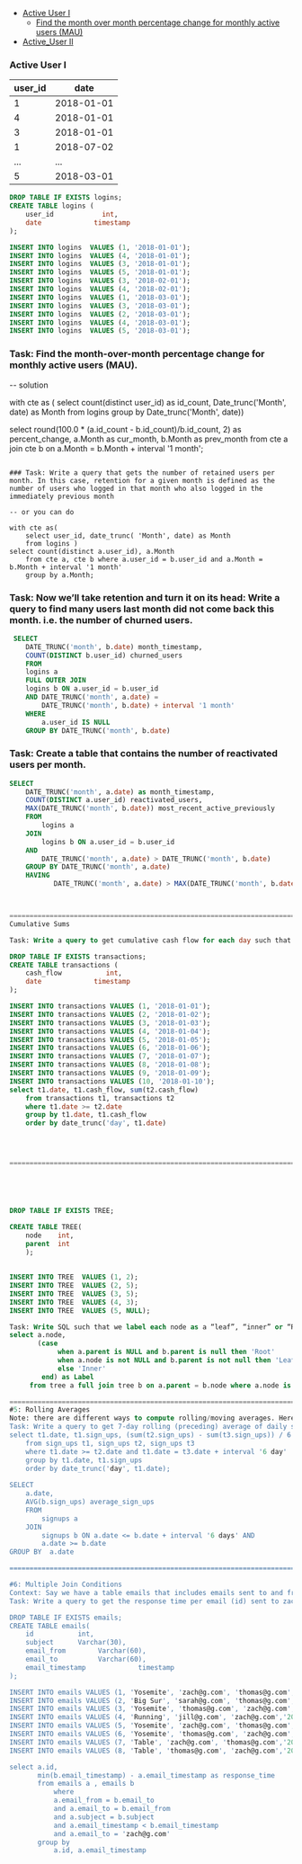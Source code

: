 <!-- MarkdownTOC -->
- [Active User I](#Active_User-i)
  - [Find the month over month percentage change for monthly active users (MAU)](Find-the-month-over-month-percentage-change-for-monthly-active-users-MAU)
- [Active_User II](#Active_User-ii)
  


<!-- /MarkdownTOC -->

### Active User I
| user_id | date |
|---------|------------|
| 1 | 2018-01-01 |
| 4 | 2018-01-01 |
| 3 | 2018-01-01 |
| 1 | 2018-07-02 |
| ... | ... |
|5 | 2018-03-01 |

``` sql
DROP TABLE IF EXISTS logins;
CREATE TABLE logins (
    user_id            int,
    date             timestamp
);

INSERT INTO logins  VALUES (1, '2018-01-01');
INSERT INTO logins  VALUES (4, '2018-01-01');
INSERT INTO logins  VALUES (3, '2018-01-01');
INSERT INTO logins  VALUES (5, '2018-01-01');
INSERT INTO logins  VALUES (3, '2018-02-01');
INSERT INTO logins  VALUES (4, '2018-02-01');
INSERT INTO logins  VALUES (1, '2018-03-01');
INSERT INTO logins  VALUES (3, '2018-03-01');
INSERT INTO logins  VALUES (2, '2018-03-01');
INSERT INTO logins  VALUES (4, '2018-03-01');
INSERT INTO logins  VALUES (5, '2018-03-01');
```


### Task: Find the month-over-month percentage change for monthly active users (MAU).
-- solution

with cte as (
    select count(distinct user_id) as id_count, Date_trunc('Month', date) as Month
    from logins group by Date_trunc('Month', date))

select round(100.0 * (a.id_count - b.id_count)/b.id_count, 2) as percent_change, a.Month as cur_month, b.Month as prev_month
from cte a join cte b on a.Month = b.Month + interval '1 month';

```

### Task: Write a query that gets the number of retained users per month. In this case, retention for a given month is defined as the number of users who logged in that month who also logged in the immediately previous month

-- or you can do

with cte as(
    select user_id, date_trunc( 'Month', date) as Month
    from logins )
select count(distinct a.user_id), a.Month 
    from cte a, cte b where a.user_id = b.user_id and a.Month = b.Month + interval '1 month'
    group by a.Month;
```

### Task: Now we’ll take retention and turn it on its head: Write a query to find many users last month did not come back this month. i.e. the number of churned users.

```sql
 SELECT
    DATE_TRUNC('month', b.date) month_timestamp,
    COUNT(DISTINCT b.user_id) churned_users
    FROM
    logins a
    FULL OUTER JOIN
    logins b ON a.user_id = b.user_id
    AND DATE_TRUNC('month', a.date) =
        DATE_TRUNC('month', b.date) + interval '1 month'
    WHERE
        a.user_id IS NULL
    GROUP BY DATE_TRUNC('month', b.date)

```

### Task: Create a table that contains the number of reactivated users per month.
```sql
SELECT
    DATE_TRUNC('month', a.date) as month_timestamp,
    COUNT(DISTINCT a.user_id) reactivated_users,
    MAX(DATE_TRUNC('month', b.date)) most_recent_active_previously
    FROM
        logins a
    JOIN
        logins b ON a.user_id = b.user_id
    AND
        DATE_TRUNC('month', a.date) > DATE_TRUNC('month', b.date)
    GROUP BY DATE_TRUNC('month', a.date) 
    HAVING
           DATE_TRUNC('month', a.date) > MAX(DATE_TRUNC('month', b.date)) + interval '1 month'



=====================================================================================
Cumulative Sums

Task: Write a query to get cumulative cash flow for each day such that we end up with a table in the form below

DROP TABLE IF EXISTS transactions;
CREATE TABLE transactions (
    cash_flow           int,
    date             timestamp
);

INSERT INTO transactions VALUES (1, '2018-01-01');
INSERT INTO transactions VALUES (2, '2018-01-02');
INSERT INTO transactions VALUES (3, '2018-01-03');
INSERT INTO transactions VALUES (4, '2018-01-04');
INSERT INTO transactions VALUES (5, '2018-01-05');
INSERT INTO transactions VALUES (6, '2018-01-06');
INSERT INTO transactions VALUES (7, '2018-01-07');
INSERT INTO transactions VALUES (8, '2018-01-08');
INSERT INTO transactions VALUES (9, '2018-01-09');
INSERT INTO transactions VALUES (10, '2018-01-10');
select t1.date, t1.cash_flow, sum(t2.cash_flow)
    from transactions t1, transactions t2
    where t1.date >= t2.date
    group by t1.date, t1.cash_flow
    order by date_trunc('day', t1.date)




=====================================================================================





DROP TABLE IF EXISTS TREE;

CREATE TABLE TREE(
    node    int,
    parent  int
    );
  
  
INSERT INTO TREE  VALUES (1, 2);
INSERT INTO TREE  VALUES (2, 5);
INSERT INTO TREE  VALUES (3, 5);
INSERT INTO TREE  VALUES (4, 3);
INSERT INTO TREE  VALUES (5, NULL);

Task: Write SQL such that we label each node as a “leaf”, “inner” or “Root” node, such that for the nodes above we get:
select a.node,
       (case 
            when a.parent is NULL and b.parent is null then 'Root'
            when a.node is not NULL and b.parent is not null then 'Leaf'
            else 'Inner'
        end) as Label
     from tree a full join tree b on a.parent = b.node where a.node is not null

=====================================================================================
#5: Rolling Averages 
Note: there are different ways to compute rolling/moving averages. Here we'll use a preceding average which means that the metric for the 7th day of the month would be the average of the preceding 6 days and that day itself.
Task: Write a query to get 7-day rolling (preceding) average of daily sign ups.
select t1.date, t1.sign_ups, (sum(t2.sign_ups) - sum(t3.sign_ups)) / 6
    from sign_ups t1, sign_ups t2, sign_ups t3
    where t1.date >= t2.date and t1.date = t3.date + interval '6 day'
    group by t1.date, t1.sign_ups
    order by date_trunc('day', t1.date);
    
SELECT
    a.date,
    AVG(b.sign_ups) average_sign_ups
    FROM
        signups a
    JOIN
        signups b ON a.date <= b.date + interval '6 days' AND
        a.date >= b.date
GROUP BY  a.date

===================================================================================

#6: Multiple Join Conditions
Context: Say we have a table emails that includes emails sent to and from zach@g.com:
Task: Write a query to get the response time per email (id) sent to zach@g.com . Do not include ids that did not receive a response from zach@g.com. Assume each email thread has a unique subject. Keep in mind a thread may have multiple responses back-and-forth between zach@g.com and another email address.

DROP TABLE IF EXISTS emails;
CREATE TABLE emails(
    id           int,
    subject      Varchar(30),
    email_from        Varchar(60),
    email_to          Varchar(60),
    email_timestamp             timestamp
);

INSERT INTO emails VALUES (1, 'Yosemite', 'zach@g.com', 'thomas@g.com','2018-01-02 12:45:03');
INSERT INTO emails VALUES (2, 'Big Sur', 'sarah@g.com', 'thomas@g.com','2018-01-02 16:30:01');
INSERT INTO emails VALUES (3, 'Yosemite', 'thomas@g.com', 'zach@g.com','2018-01-02 16:35:04');
INSERT INTO emails VALUES (4, 'Running', 'jill@g.com', 'zach@g.com','2018-01-03 08:12:45');
INSERT INTO emails VALUES (5, 'Yosemite', 'zach@g.com', 'thomas@g.com','2018-01-03 14:02:01');
INSERT INTO emails VALUES (6, 'Yosemite', 'thomas@g.com', 'zach@g.com','2018-01-06 15:01:05');
INSERT INTO emails VALUES (7, 'Table', 'zach@g.com', 'thomas@g.com','2018-01-07 17:01:05');
INSERT INTO emails VALUES (8, 'Table', 'thomas@g.com', 'zach@g.com','2018-01-07 16:01:05');

select a.id,
       min(b.email_timestamp) - a.email_timestamp as response_time
       from emails a , emails b 
           where 
           a.email_from = b.email_to
           and a.email_to = b.email_from
           and a.subject = b.subject
           and a.email_timestamp < b.email_timestamp
           and a.email_to = 'zach@g.com'
       group by 
           a.id, a.email_timestamp
